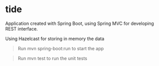 # tide
Application created with Spring Boot, using Spring MVC for developing REST interface.

Using Hazelcast for storing in memory the data

> Run mvn spring-boot:run to start the app

> Run mvn test to run the unit tests
